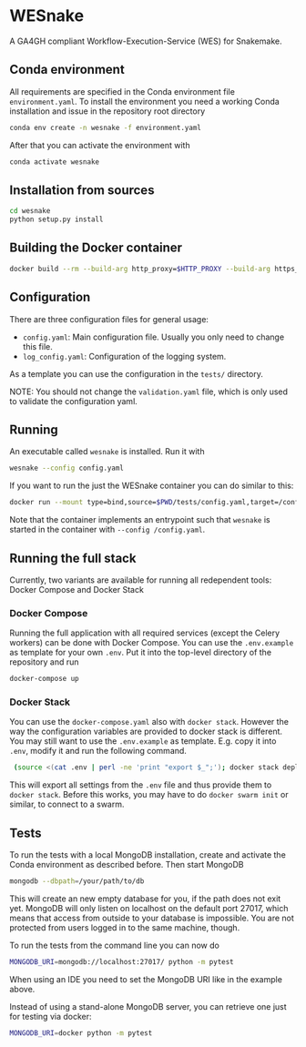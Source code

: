 # WESnake

A GA4GH compliant Workflow-Execution-Service (WES) for Snakemake.

## Conda environment

All requirements are specified in the Conda environment file `environment.yaml`. To install the environment you need a working Conda installation and issue in the repository root directory

```bash
conda env create -n wesnake -f environment.yaml
``` 

After that you can activate the environment with

```bash
conda activate wesnake
```

## Installation from sources

```bash
cd wesnake
python setup.py install
```

## Building the Docker container

```bash
docker build --rm --build-arg http_proxy=$HTTP_PROXY --build-arg https_proxy=$HTTPS_PROXY -t wesnake:$version ./
```

## Configuration

There are three configuration files for general usage:

  * `config.yaml`: Main configuration file. Usually you only need to change this file.
  * `log_config.yaml`: Configuration of the logging system. 

As a template you can use the configuration in the `tests/` directory.

NOTE: You should not change the `validation.yaml` file, which is only used to validate the configuration yaml.

## Running

An executable called `wesnake` is installed. Run it with

```bash
wesnake --config config.yaml
```

If you want to run the just the WESnake container you can do similar to this:

```bash
docker run --mount type=bind,source=$PWD/tests/config.yaml,target=/config.yaml --rm wesnake:$version
```

Note that the container implements an entrypoint such that `wesnake` is started in the container with `--config /config.yaml`.

## Running the full stack

Currently, two variants are available for running all redependent tools: Docker Compose and Docker Stack

### Docker Compose

Running the full application with all required services (except the Celery workers) can be done with Docker Compose. You can use the `.env.example` as template for your own `.env`. Put it into the top-level directory of the repository and run

```bash
docker-compose up
```


### Docker Stack

You can use the `docker-compose.yaml` also with `docker stack`. However the way the configuration variables are provided to docker stack is different. You may still want to use the `.env.example` as template. E.g. copy it into `.env`, modify it and run the following command.

```bash
 (source <(cat .env | perl -ne 'print "export $_";'); docker stack deploy -c docker-compose.yaml wesnake)
```

This will export all settings from the `.env` file and thus provide them to `docker stack`. Before this works, you may have to do `docker swarm init` or similar, to connect to a swarm.

## Tests

To run the tests with a local MongoDB installation, create and activate the Conda environment as described before. Then start MongoDB 

```bash
mongodb --dbpath=/your/path/to/db
``` 

This will create an new empty database for you, if the path does not exit yet. MongoDB will only listen on localhost on the default port 27017, which means that access from outside to your database is impossible. You are not protected from users logged in to the same machine, though.

To run the tests from the command line you can now do

```bash
MONGODB_URI=mongodb://localhost:27017/ python -m pytest
``` 

When using an IDE you need to set the MongoDB URI like in the example above. 

Instead of using a stand-alone MongoDB server, you can retrieve one just for testing via docker:

```bash
MONGODB_URI=docker python -m pytest
```
